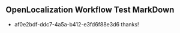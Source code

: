 ## OpenLocalization Workflow Test MarkDown
* af0e2bdf-ddc7-4a5a-b412-e3fd6f88e3d6 thanks!

<!--HONumber=Jul16_HO3-->


